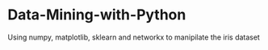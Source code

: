 # Data-Mining-with-Python
 Using numpy, matplotlib, sklearn and networkx to manipilate the iris dataset
